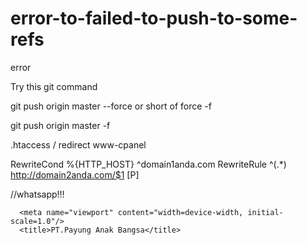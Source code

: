 # error-to-failed-to-push-to-some-refs
error

Try this git command

git push origin master --force
or short of force -f

git push origin master -f



.htaccess / redirect www-cpanel

RewriteCond %{HTTP_HOST} ^domain1anda.com
RewriteRule ^(.*) http://domain2anda.com/$1 [P]


//whatsapp!!!

 <head>
      <meta name="viewport" content="width=device-width, initial-scale=1">

 <!--Let browser know website is optimized for mobile-->
      <meta name="viewport" content="width=device-width, initial-scale=1.0"/>
      <title>PT.Payung Anak Bangsa</title>
<meta name="description" content=" PT.Payung Anak Bangsa is a company engaged in IT Solution. As an experienced IT consultant, we can provide the right solution for all kinds of the problems in managing your IT system and enterprise architecture. We'll provide advice and include in the implementation of your system ,so that it can improve the performance of your business. We have skilled and experienced professionals in their fields.">
 
<!-- Google / Search Engine Tags -->
<meta itemprop="name" content="PT.Payung Anak Bangsa">
<meta itemprop="description" content="PT.Payung Anak Bangsa is a company engaged in IT Solution. As an experienced IT consultant, we can provide the right solution for all kinds of the problems in managing your IT system and enterprise architecture. We'll provide advice and include in the implementation of your system ,so that it can improve the performance of your business. We have skilled and experienced professionals in their fields.">
<meta itemprop="image" content="http://www.payunganakbangsa.com/img/pyng.jpg">
 
<!-- Facebook Meta Tags -->
<meta property="og:url" content="http://www.payunganakbangsa.com/">
<meta property="og:type" content="PT.Payung Anak Bangsa">
<meta property="og:title" content="PT.Payung Anak Bangsa">
<meta property="og:description" content=" PT.Payung Anak Bangsa is a company engaged in IT Solution. As an experienced IT consultant, we can provide the right solution for all kinds of the problems in managing your IT system and enterprise architecture. We'll provide advice and include in the implementation of your system ,so that it can improve the performance of your business. We have skilled and experienced professionals in their fields.">
<meta property="og:image" content="http://www.payunganakbangsa.com/img/pyng.jpg">
 
<!-- Twitter Meta Tags -->
<meta name="twitter:card" content="PT.Payung Anak Bangsa">
<meta name="twitter:title" content="PT.Payung Anak Bangsa">
<meta name="twitter:description" content="PT.Payung Anak Bangsa">
<meta name="twitter:image" content="http://www.payunganakbangsa.com/img/pyng.jpg">
      
 </head>
